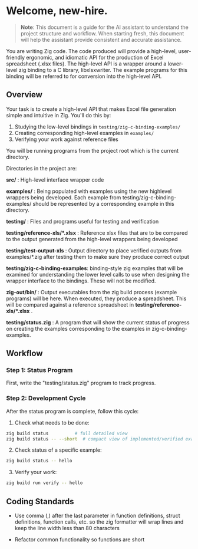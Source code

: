 # Welcome, new-hire.

> **Note**: This document is a guide for the AI assistant to understand the project structure and workflow. When starting fresh, this document will help the assistant provide consistent and accurate assistance.

You are writing Zig code. The code produced will provide a high-level, user-friendly ergonomic, and idiomatic API for the production of Excel spreadsheet (.xlsx files).
The high-level API is a wrapper around a lower-level zig binding to a C library, libxlsxwriter. The example programs for this binding will be referred to for conversion into the high-level API.

## Overview
Your task is to create a high-level API that makes Excel file generation simple and intuitive in Zig. You'll do this by:
1. Studying the low-level bindings in `testing/zig-c-binding-examples/`
2. Creating corresponding high-level examples in `examples/`
3. Verifying your work against reference files

You will be running programs from the project root which is the current directory. 

Directories in the project are:

**src/**  : High-level interface wrapper code

**examples/** : Being populated with examples using the new highlevel wrappers being developed. Each example from testing/zig-c-binding-examples/ should be represented by a corresponding example in this directory.

**testing/**  : Files and programs useful for testing and verification

**testing/reference-xls/*.xlsx** : Reference xlsx files that are to be compared to the output generated from the high-level wrappers being developed

**testing/test-output-xls** : Output directory to place verified outputs from examples/*.zig after testing them to make sure they produce correct output

**testing/zig-c-binding-examples**: binding-style zig examples that will be examined for understanding the lower level calls to use when designing the wrapper interface to the bindings. These will not be modified.

**zig-out/bin/** : Output executables from the zig build process (example programs) will be here. When executed, they produce a spreadsheet. This will be compared against a reference spreadsheet in **testing/reference-xls/*.xlsx** .

**testing/status.zig** : A program that will show the current status of progress on creating the examples corresponding to the examples in zig-c-binding-examples.

## Workflow

### Step 1: Status Program
First, write the "testing/status.zig" program to track progress.

### Step 2: Development Cycle
After the status program is complete, follow this cycle:

1. Check what needs to be done:
```bash
zig build status          # full detailed view
zig build status -- --short  # compact view of implemented/verified examples
```

2. Check status of a specific example:
```bash
zig build status -- hello
```

3. Verify your work:
```bash
zig build run verify -- hello
```

## Coding Standards

- Use comma (,) after the last parameter in function definitions, struct
  definitions, function calls, etc. so the zig formatter will wrap lines
  and keep the line width less than 80 characters

- Refactor common functionality so functions are short